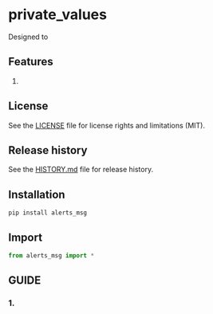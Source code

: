 # private_values


Designed to 

## Features

1. 


## License

See the [LICENSE](LICENSE) file for license rights and limitations (MIT).


## Release history

See the [HISTORY.md](HISTORY.md) file for release history.


## Installation

```commandline
pip install alerts_msg
```

## Import

```python
from alerts_msg import *
```


## GUIDE

### 1.